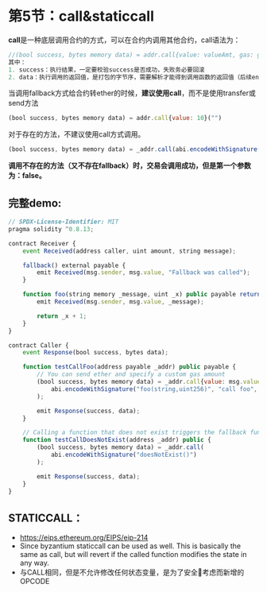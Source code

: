 # 第5节：call&staticcall

**call**是一种底层调用合约的方式，可以在合约内调用其他合约，call语法为：

```js
//(bool success, bytes memory data) = addr.call{value: valueAmt, gas: gasAmt}(abi.encodeWithSignature("foo(string,uint256)", 参数1, 参数2)
其中：
1. success：执行结果，一定要校验success是否成功，失败务必要回滚
2. data：执行调用的返回值，是打包的字节序，需要解析才能得到调用函数的返回值（后续encode_decode详解）
```

当调用fallback方式给合约转ether的时候，**建议使用call**，而不是使用transfer或send方法

```js
(bool success, bytes memory data) = addr.call{value: 10}("")
```

对于存在的方法，不建议使用call方式调用。

```js
(bool success, bytes memory data) = _addr.call(abi.encodeWithSignature("doesNotExist()"));
```

**调用不存在的方法（又不存在fallback）时，交易会调用成功，但是第一个参数为：false。**



## 完整demo:

```js
// SPDX-License-Identifier: MIT
pragma solidity ^0.8.13;

contract Receiver {
    event Received(address caller, uint amount, string message);

    fallback() external payable {
        emit Received(msg.sender, msg.value, "Fallback was called");
    }

    function foo(string memory _message, uint _x) public payable returns (uint) {
        emit Received(msg.sender, msg.value, _message);

        return _x + 1;
    }
}

contract Caller {
    event Response(bool success, bytes data);

    function testCallFoo(address payable _addr) public payable {
        // You can send ether and specify a custom gas amount
        (bool success, bytes memory data) = _addr.call{value: msg.value, gas: 5000}(
            abi.encodeWithSignature("foo(string,uint256)", "call foo", 123)
        );

        emit Response(success, data);
    }

    // Calling a function that does not exist triggers the fallback function.
    function testCallDoesNotExist(address _addr) public {
        (bool success, bytes memory data) = _addr.call(
            abi.encodeWithSignature("doesNotExist()")
        );

        emit Response(success, data);
    }
}
```



## STATICCALL：

- https://eips.ethereum.org/EIPS/eip-214
- Since byzantium staticcall can be used as well. This is basically the same as call, but will revert if the called function modifies the state in any way.
- 与CALL相同，但是不允许修改任何状态变量，是为了安全🔐考虑而新增的OPCODE
